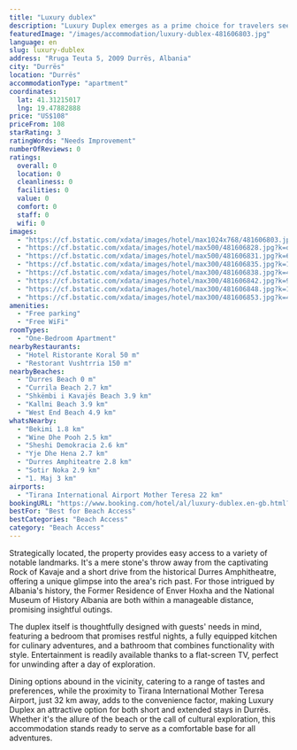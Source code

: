 ```yaml
---
title: "Luxury dublex"
description: "Luxury Duplex emerges as a prime choice for travelers seeking a blend of comfort and convenience in Durrës, positioned just moments from the serene Durres Beach."
featuredImage: "/images/accommodation/luxury-dublex-481606803.jpg"
language: en
slug: luxury-dublex
address: "Rruga Teuta 5, 2009 Durrës, Albania"
city: "Durrës"
location: "Durrës"
accommodationType: "apartment"
coordinates:
  lat: 41.31215017
  lng: 19.47882888
price: "US$108"
priceFrom: 108
starRating: 3
ratingWords: "Needs Improvement"
numberOfReviews: 0
ratings:
  overall: 0
  location: 0
  cleanliness: 0
  facilities: 0
  value: 0
  comfort: 0
  staff: 0
  wifi: 0
images:
  - "https://cf.bstatic.com/xdata/images/hotel/max1024x768/481606803.jpg?k=31a981a23d765daed4b9edf3c5f82941589dce0754aedd79f316b75bd7c9ffff&o=&hp=1"
  - "https://cf.bstatic.com/xdata/images/hotel/max500/481606828.jpg?k=d410f80d4d08660cb178af232767573daa6e1c0c26a98ab2345fa2a9e76c7ce0&o=&hp=1"
  - "https://cf.bstatic.com/xdata/images/hotel/max500/481606831.jpg?k=68acc1403c4152c226cb8e68efa35fa456f1619fe3cd485b1db210574b1da258&o=&hp=1"
  - "https://cf.bstatic.com/xdata/images/hotel/max300/481606835.jpg?k=13fa32488fa292bb00283d93381770c607d7e5eedd6175f920bbc27a6ad2bbff&o=&hp=1"
  - "https://cf.bstatic.com/xdata/images/hotel/max300/481606838.jpg?k=451c50e8065d9974269c501b0e6e8de383f30c71115d07e217a94a69b30a8ccf&o=&hp=1"
  - "https://cf.bstatic.com/xdata/images/hotel/max300/481606842.jpg?k=9bd0c48dfc1d381f0e52caa26f6f2c42307f4bfdf8df063c8ec5c57a3e7ae6e0&o=&hp=1"
  - "https://cf.bstatic.com/xdata/images/hotel/max300/481606848.jpg?k=11e4074e6eb7f07dbea5f4de6d4a5eb4e5b575afdc0bcb8fdcd07a66857af3fb&o=&hp=1"
  - "https://cf.bstatic.com/xdata/images/hotel/max300/481606853.jpg?k=42212a851bbaf00febec9c45cb0214f88d40de68ddf6ba75ceade070f381ef0a&o=&hp=1"
amenities:
  - "Free parking"
  - "Free WiFi"
roomTypes:
  - "One-Bedroom Apartment"
nearbyRestaurants:
  - "Hotel Ristorante Koral 50 m"
  - "Restorant Vushtrria 150 m"
nearbyBeaches:
  - "Durres Beach 0 m"
  - "Currila Beach 2.7 km"
  - "Shkëmbi i Kavajës Beach 3.9 km"
  - "Kallmi Beach 3.9 km"
  - "West End Beach 4.9 km"
whatsNearby:
  - "Bekimi 1.8 km"
  - "Wine Dhe Pooh 2.5 km"
  - "Sheshi Demokracia 2.6 km"
  - "Yje Dhe Hena 2.7 km"
  - "Durres Amphiteatre 2.8 km"
  - "Sotir Noka 2.9 km"
  - "1. Maj 3 km"
airports:
  - "Tirana International Airport Mother Teresa 22 km"
bookingURL: "https://www.booking.com/hotel/al/luxury-dublex.en-gb.html?aid=8035640"
bestFor: "Best for Beach Access"
bestCategories: "Beach Access"
category: "Beach Access"
---
```


Strategically located, the property provides easy access to a variety of notable landmarks. It's a mere stone's throw away from the captivating Rock of Kavaje and a short drive from the historical Durres Amphitheatre, offering a unique glimpse into the area's rich past. For those intrigued by Albania's history, the Former Residence of Enver Hoxha and the National Museum of History Albania are both within a manageable distance, promising insightful outings.

The duplex itself is thoughtfully designed with guests' needs in mind, featuring a bedroom that promises restful nights, a fully equipped kitchen for culinary adventures, and a bathroom that combines functionality with style. Entertainment is readily available thanks to a flat-screen TV, perfect for unwinding after a day of exploration.

Dining options abound in the vicinity, catering to a range of tastes and preferences, while the proximity to Tirana International Mother Teresa Airport, just 32 km away, adds to the convenience factor, making Luxury Duplex an attractive option for both short and extended stays in Durrës. Whether it's the allure of the beach or the call of cultural exploration, this accommodation stands ready to serve as a comfortable base for all adventures.